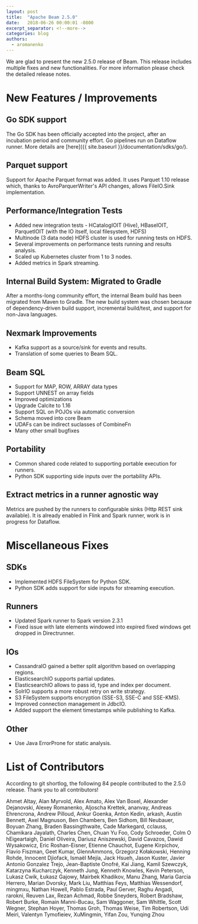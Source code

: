 ```yaml
---
layout: post
title:  "Apache Beam 2.5.0"
date:   2018-06-26 00:00:01 -0800
excerpt_separator: <!--more-->
categories: blog
authors:
  - aromanenko
---
```

<!--
Licensed under the Apache License, Version 2.0 (the "License");
you may not use this file except in compliance with the License.
You may obtain a copy of the License at

http://www.apache.org/licenses/LICENSE-2.0

Unless required by applicable law or agreed to in writing, software
distributed under the License is distributed on an "AS IS" BASIS,
WITHOUT WARRANTIES OR CONDITIONS OF ANY KIND, either express or implied.
See the License for the specific language governing permissions and
limitations under the License.
-->

We are glad to present the new 2.5.0 release of Beam. This release includes
multiple fixes and new functionalities. <!--more--> For more information
please check the detailed release notes.

# New Features / Improvements

## Go SDK support
The Go SDK has been officially accepted into the project, after an incubation period and community effort. Go pipelines run on Dataflow runner. More details are [here]({{ site.baseurl }}/documentation/sdks/go/).

## Parquet support
Support for Apache Parquet format was added. It uses Parquet 1.10 release which, thanks to AvroParquerWriter's API changes, allows FileIO.Sink implementation.

## Performance/Integration Tests
* Added new integration tests - HCatalogIOIT (Hive), HBaseIOIT, ParquetIOIT (with the IO itself, local filesystem, HDFS)
* Multinode (3 data node) HDFS cluster is used for running tests on HDFS.
* Several improvements on performance tests running and results analysis.
* Scaled up Kubernetes cluster from 1 to 3 nodes.
* Added metrics in Spark streaming.

## Internal Build System: Migrated to Gradle 
After a months-long community effort, the internal Beam build has been migrated from Maven to Gradle. The new build system was chosen because of dependency-driven build support, incremental build/test, and support for non-Java languages.


## Nexmark Improvements
* Kafka support as a source/sink for events and results.
* Translation of some queries to Beam SQL.

## Beam SQL 
* Support for MAP, ROW, ARRAY data types
* Support UNNEST on array fields
* Improved optimizations
* Upgrade Calcite to 1.16
* Support SQL on POJOs via automatic conversion
* Schema moved into core Beam
* UDAFs can be indirect suclasses of CombineFn
* Many other small bugfixes

## Portability
* Common shared code related to supporting portable execution for runners.
* Python SDK supporting side inputs over the portability APIs.


## Extract metrics in a runner agnostic way
Metrics are pushed by the runners to configurable sinks (Http REST sink available). It is already enabled in Flink and Spark runner, work is in progress for Dataflow.

# Miscellaneous Fixes

## SDKs

* Implemented HDFS FileSystem for Python SDK.
* Python SDK adds support for side inputs for streaming execution.

## Runners
* Updated Spark runner to Spark version 2.3.1
* Fixed issue with late elements windowed into expired fixed windows get dropped in Directrunner.

## IOs

* CassandraIO gained a better split algorithm based on overlapping regions.
* ElasticsearchIO supports partial updates.
* ElasticsearchIO allows to pass id, type and index per document.
* SolrIO supports a more robust retry on write strategy.
* S3 FileSystem supports encryption (SSE-S3, SSE-C and SSE-KMS).
* Improved connection management in JdbcIO.
* Added support the element timestamps while publishing to Kafka.

## Other

* Use Java ErrorProne for static analysis.

# List of Contributors

According to git shortlog, the following 84 people contributed to the 2.5.0 release. Thank you to all contributors!

Ahmet Altay, Alan Myrvold, Alex Amato, Alex Van Boxel, Alexander Dejanovski, Alexey Romanenko, Aljoscha Krettek, ananvay, Andreas Ehrencrona, Andrew Pilloud, Ankur Goenka, Anton Kedin, arkash, Austin Bennett, Axel Magnuson, Ben Chambers, Ben Sidhom, Bill Neubauer, Boyuan Zhang, Braden Bassingthwaite, Cade Markegard, cclauss, Chamikara Jayalath, Charles Chen, Chuan Yu Foo, Cody Schroeder, Colm O hEigeartaigh, Daniel Oliveira, Dariusz Aniszewski, David Cavazos, Dawid Wysakowicz, Eric Roshan-Eisner, Etienne Chauchot, Eugene Kirpichov, Flavio Fiszman, Geet Kumar, GlennAmmons, Grzegorz Kołakowski, Henning Rohde, Innocent Djiofack, Ismaël Mejía, Jack Hsueh, Jason Kuster, Javier Antonio Gonzalez Trejo, Jean-Baptiste Onofré, Kai Jiang, Kamil Szewczyk, Katarzyna Kucharczyk, Kenneth Jung, Kenneth Knowles, Kevin Peterson, Lukasz Cwik, Łukasz Gajowy, Mairbek Khadikov, Manu Zhang, Maria Garcia Herrero, Marian Dvorsky, Mark Liu, Matthias Feys, Matthias Wessendorf, mingmxu, Nathan Howell, Pablo Estrada, Paul Gerver, Raghu Angadi, rarokni, Reuven Lax, Rezan Achmad, Robbe Sneyders, Robert Bradshaw, Robert Burke, Romain Manni-Bucau, Sam Waggoner, Sam Whittle, Scott Wegner, Stephan Hoyer, Thomas Groh, Thomas Weise, Tim Robertson, Udi Meiri, Valentyn Tymofieiev, XuMingmin, Yifan Zou, Yunqing Zhou
